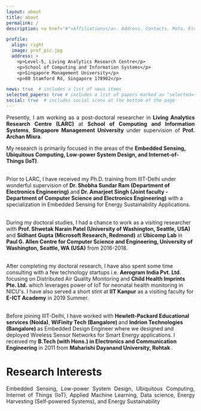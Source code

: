 ```yaml
---
layout: about
title: about
permalink: /
description: <a href="#">Affiliations</a>. Address. Contacts. Moto. Etc.

profile:
  align: right
  image: prof_pic.jpg
  address: >
    <p>Level-5, Living Analytics Research Centre</p>
    <p>School of Computing and Information Systems</p>
    <p>Singapore Management University</p>
    <p>80 Stamford Rd, Singapore 178902</p>

news: true  # includes a list of news items
selected_papers: true # includes a list of papers marked as "selected={true}"
social: true  # includes social icons at the bottom of the page
---
```


<p style="text-align:justify"> Presently, I am working as a post-doctoral researcher in <b>Living Analytics Research Centre (LARC)</b> at <b>School of Computing and Information Systems</b>, <b>Singapore Management University</b> under supervision of <b>Prof. Archan Misra</b>. <br>

My research is primarily focused in the areas of the <b>Embedded Sensing, Ubiquitous Computing, Low-power System Design, and Internet-of-Things (IoT)</b>. <br> <br>

Prior to LARC, I have received my Ph.D. training from IIIT-Delhi under wonderful supervision of <b>Dr. Shobha Sundar Ram (Department of Electronics Engineering)</b> and <b>Dr. Amarjeet Singh (Joint faculty - Department of Computer Science and Electronics Engineering)</b> with a specialization in Embedded Sensing for Energy Sustainability Applications.<br> <br>

During my doctoral studies, I had a chance to work as a visiting researcher with <b>Prof. Shwetak Narain Patel (University of Washington, Seattle, USA)</b> and <b>Sidhant Gupta (Microsoft Research, Redmond)</b> at <b>Ubicomp Lab</b> in <b>Paul G. Allen Centre for Computer Science and Engineering, University of Washington, Seattle, WA (USA)</b> from 2016-2018. <br> <br>

After completing my doctoral research, I have also spent some time consulting with a few technology startups i.e. <b>Aerogram India Pvt. Ltd.</b> focusing on Distributed Air Quality Monitoring and <b>Child Health Imprints Pte. Ltd.</b> which leverages power of IoT for neonatal health monitoring in NICU's. I have also served a short stint at <b>IIT Kanpur</b> as a visiting faculty for <b>E-ICT Academy</b> in 2019 Summer. <br> <br>

Before joining IIIT-Delhi, I have worked with <b>Hewlett-Packard Educational services (Noida)</b>, <b> WiFinity Tech (Bangalore) </b> and <b> Indrion Technologies (Bangalore) </b> as Embedded Design Engineer where we designed and deployed Wireless Sensor Networks for Smart Energy applications. I received my <b>B.Tech (with Hons.) in Electronics and Communication Engineering</b> in 2011 from <b> Maharishi Dayanand University, Rohtak </b>. <br> </p>

<h1> Research Interests </h1>
<p style="text-align:justify"> Embedded Sensing, Low-power System Design, Ubiquitous Computing, Internet of Things (IoT), Applied Machine Learning, Data science, Energy Harvesting (Self-powered Systems), and Energy Sustainability </p>

<!-- Write your biography here. Tell the world about yourself. Link to your favorite [subreddit](http://reddit.com){:target="\_blank"}. You can put a picture in, too. The code is already in, just name your picture `prof_pic.jpg` and put it in the `img/` folder.

Put your address / P.O. box / other info right below your picture. You can also disable any these elements by editing `profile` property of the YAML header of your `_pages/about.md`. Edit `_bibliography/papers.bib` and Jekyll will render your [publications page](/al-folio/publications/) automatically.

Link to your social media connections, too. This theme is set up to use [Font Awesome icons](http://fortawesome.github.io/Font-Awesome/){:target="\_blank"} and [Academicons](https://jpswalsh.github.io/academicons/){:target="\_blank"}, like the ones below. Add your Facebook, Twitter, LinkedIn, Google Scholar, or just disable all of them. -->
